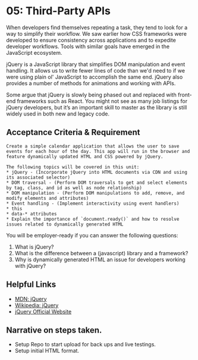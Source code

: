 # 05: Third-Party APIs

When developers find themselves repeating a task, they tend to look for a way to simplify their workflow. We saw earlier how CSS frameworks were developed to ensure consistency across applications and to expedite developer workflows. Tools with similar goals have emerged in the JavaScript ecosystem.

jQuery is a JavaScript library that simplifies DOM manipulation and event handling. It allows us to write fewer lines of code than we'd need to if we were using plain ol' JavaScript to accomplish the same end. jQuery also provides a number of methods for animations and working with APIs.

Some argue that jQuery is slowly being phased out and replaced with front-end frameworks such as React. You might not see as many job listings for jQuery developers, but it’s an important skill to master as the library is still widely used in both new and legacy code.

## Acceptance Criteria & Requirement

```
Create a simple calendar application that allows the user to save events for each hour of the day. This app will run in the browser and feature dynamically updated HTML and CSS powered by jQuery.

The following topics will be covered in this unit:
* jQuery - (Incorporate jQuery into HTML documents via CDN and using its associated selector)
* DOM traversal - (Perform DOM traversals to get and select elements by tag, class, and id as well as node relationship)
* DOM manipulation - (Perform DOM manipulations to add, remove, and modify elements and attributes)
* Event handling - (Implement interactivity using event handlers)
* this
* data-* attributes
* Explain the importance of `document.ready()` and how to resolve issues related to dynamically generated HTML
```

You will be employer-ready if you can answer the following questions:

1. What is jQuery?
2. What is the difference between a (javascript) library and a framework?
3. Why is dynamically generated HTML an issue for developers working with jQuery?

## Helpful Links

- [MDN: jQuery](https://developer.mozilla.org/en-US/docs/Glossary/jQuery)
- [Wikipedia: jQuery](https://en.wikipedia.org/wiki/JQuery)
- [jQuery Official Website](https://jquery.com/)

## Narrative on steps taken.

- Setup Repo to start upload for back ups and live testings.
- Setup initial HTML format.
